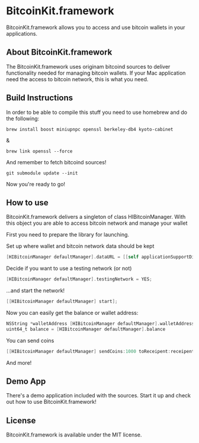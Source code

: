 BitcoinKit.framework
===================

BitcoinKit.framework allows you to access and use bitcoin wallets in your applications.

About BitcoinKit.framework
--------------------------

The BitcoinKit.framework uses originam bitcoind sources to deliver functionality needed for managing bitcoin wallets. If your Mac application need the access to bitcoin network, this is what you need.

Build Instructions
------------------

In order to be able to compile this stuff you need to use homebrew and do the following:

	brew install boost miniupnpc openssl berkeley-db4 kyoto-cabinet

&

	brew link openssl --force

And remember to fetch bitcoind sources!

	git submodule update --init

Now you're ready to go!

How to use
----------

BitcoinKit.framework delivers a singleton of class HIBitcoinManager. With this object you are able to access bitcoin network and manage your wallet

First you need to prepare the library for launching.

Set up where wallet and bitcoin network data should be kept

```objective-c
[HIBitcoinManager defaultManager].dataURL = [[self applicationSupportDir] URLByAppendingPathComponent:@"com.mycompany.MyBitcoinWalletData"];
```

Decide if you want to use a testing network (or not)

```objective-c
[HIBitcoinManager defaultManager].testingNetwork = YES;
```

...and start the network!

```objective-c
[[HIBitcoinManager defaultManager] start];
```

Now you can easily get the balance or wallet address:

```objective-c
NSString *walletAddress [HIBitcoinManager defaultManager].walletAddress;
uint64_t balance = [HIBitcoinManager defaultManager].balance
```

You can send coins

```objective-c
[[HIBitcoinManager defaultManager] sendCoins:1000 toReceipent:receipentHashAddress comment:@"Here's some money for you!"];
```

And more!

Demo App
--------

There's a demo application included with the sources. Start it up and check out how to use BitcoinKit.framework!

License
-------

BitcoinKit.framework is available under the MIT license.